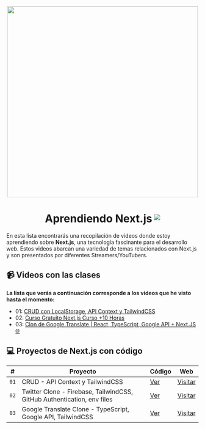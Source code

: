 <div align="center">
<img src="https://raw.githubusercontent.com/AndrePonce3322/curso-nextjs/main/nextjs.png" width="500" />
</div>

<h1 align="center" style="display:flex; justify-content:center; gap: 0.3rem;">
 Aprendiendo Next.js <img style="padding-top: 5px;" src="https://raw.githubusercontent.com/AndrePonce3322/curso-nextjs/cd5e5c8017f5d5991b1973350564605d4a9adb75/nextjs-icon.svg"/>
</h1>

En esta lista encontrarás una recopilación de videos donde estoy aprendiendo sobre **Next.js**, una tecnología fascinante para el desarrollo web. Estos videos abarcan una variedad de temas relacionados con Next.js y son presentados por diferentes Streamers/YouTubers.

## 📹 Videos con las clases

**La lista que verás a continuación corresponde a los videos que he visto hasta el momento:**

- 01: [CRUD con LocalStorage, API Context y TailwindCSS](https://youtu.be/Ac9J_yyQqOI?si=JZ_mzV_NSRPS7qjs)
- 02: [Curso Gratuito Next.js Curso +10 Horas](https://www.youtube.com/playlist?list=PLV8x_i1fqBw1VR86y4C72xMGJ8ifjBwJ6)
- 03: [Clon de Google Translate | React, TypeScript, Google API + Next.JS 🌐](https://www.youtube.com/watch?v=kZhabulNCUc&ab_channel=midulive)

## 💻 Proyectos de Next.js con código

| #    | Proyecto                                                                | Código                                                                                        | Web                                           |
| ---- | ----------------------------------------------------------------------- | --------------------------------------------------------------------------------------------- | --------------------------------------------- |
| `01` | CRUD - API Context y TailwindCSS                                        | [Ver](https://github.com/AndrePonce3322/curso-nextjs/tree/main/projects/01-crud-nextjs)       | [Visitar](https://app-crud-nextjs.vercel.app) |
| `02` | Twitter Clone - Firebase, TailwindCSS, GitHub Authentication, env files | [Ver](https://github.com/AndrePonce3322/curso-nextjs/tree/main/projects/02-next-firebase-app) | [Visitar](https://twitter-fire.vercel.app)    |
| `03` | Google Translate Clone - TypeScript, Google API, TailwindCSS | [Ver](https://github.com/AndrePonce3322/curso-nextjs/tree/main/projects/03-translator-app) | [Visitar](https://go-translator.vercel.app)    |
